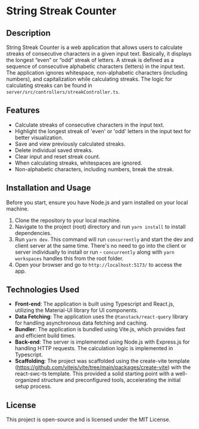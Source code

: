 # String Streak Counter

## Description
String Streak Counter is a web application that allows users to calculate streaks of consecutive characters in a given input text. Basically, it displays the longest “even” or “odd” streak of letters. A streak is defined as a sequence of consecutive alphabetic characters (letters) in the input text. The application ignores whitespace, non-alphabetic characters (including numbers), and capitalization while calculating streaks. The logic for calculating streaks can be found in `server/src/controllers/streakController.ts`.

## Features
- Calculate streaks of consecutive characters in the input text.
- Highlight the longest streak of 'even' or 'odd' letters in the input text for better visualization.
- Save and view previously calculated streaks.
- Delete individual saved streaks.
- Clear input and reset streak count.
- When calculating streaks, whitespaces are ignored.
- Non-alphabetic characters, including numbers, break the streak.

## Installation and Usage
Before you start, ensure you have Node.js and yarn installed on your local machine.

1. Clone the repository to your local machine.
2. Navigate to the project (root) directory and run `yarn install` to install dependencies.
3. Run `yarn dev`. This command will run `concurrently` and start the dev and client server at the same time. There's no need to go into the client or server individually to install or run - `concurrently` along with `yarn workspaces` handles this from the root folder.
4. Open your browser and go to `http://localhost:5173/` to access the app.

## Technologies Used
- **Front-end**: The application is built using Typescript and React.js, utilizing the Material-UI library for UI components.
- **Data Fetching**: The application uses the `@tanstack/react-query` library for handling asynchronous data fetching and caching.
- **Bundler**: The application is bundled using Vite.js, which provides fast and efficient build times.
- **Back-end**: The server is implemented using Node.js with Express.js for handling HTTP requests. The calculation logic is implemented in Typescript.
- **Scaffolding**: The project was scaffolded using the create-vite template (https://github.com/vitejs/vite/tree/main/packages/create-vite) with the react-swc-ts template. This provided a solid starting point with a well-organized structure and preconfigured tools, accelerating the initial setup process.

## License
This project is open-source and is licensed under the MIT License.
